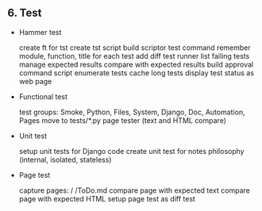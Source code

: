 ## 6. Test

* Hammer test
    
    create ft for tst
    create tst script
    build scriptor test command
    remember module, function, title for each test
    add diff test runner
    list failing tests
    manage expected results
    compare with expected results
    build approval command script
    enumerate tests
    cache long tests
    display test status as web page
     
* Functional test

    test groups: 
        Smoke, Python, Files, System, Django, Doc, Automation, Pages
    move to tests/*.py
    page tester (text and HTML compare)
       
* Unit test

    setup unit tests for Django code
    create unit test for notes
    philosophy (internal, isolated, stateless)

* Page test

    capture pages: / /ToDo.md
    compare page with expected text
    compare page with expected HTML
    setup page test as diff test
    

